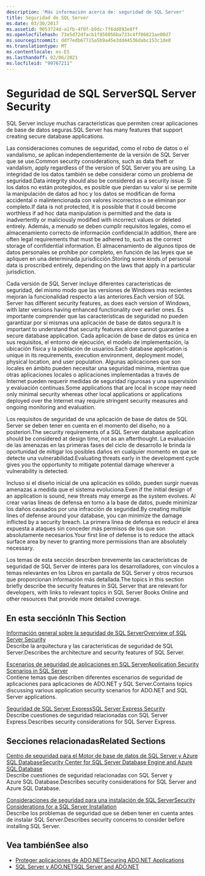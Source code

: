 ```yaml
---
description: 'Más información acerca de: seguridad de SQL Server'
title: Seguridad de SQL Server
ms.date: 03/30/2017
ms.assetid: 9053724d-a1fb-4f0f-b9dc-7f6dd893e8ff
ms.openlocfilehash: 73e5d72dfacb1f856056ba733c4ff06823ae08d7
ms.sourcegitcommit: ddf7edb67715a5b9a45e3dd44536dabc153c1de0
ms.translationtype: MT
ms.contentlocale: es-ES
ms.lasthandoff: 02/06/2021
ms.locfileid: "99767211"
---
```

# <a name="sql-server-security"></a><span data-ttu-id="74c9b-103">Seguridad de SQL Server</span><span class="sxs-lookup"><span data-stu-id="74c9b-103">SQL Server Security</span></span>

<span data-ttu-id="74c9b-104">SQL Server incluye muchas características que permiten crear aplicaciones de base de datos seguras.</span><span class="sxs-lookup"><span data-stu-id="74c9b-104">SQL Server has many features that support creating secure database applications.</span></span>  
  
 <span data-ttu-id="74c9b-105">Las consideraciones comunes de seguridad, como el robo de datos o el vandalismo, se aplican independientemente de la versión de SQL Server que se use.</span><span class="sxs-lookup"><span data-stu-id="74c9b-105">Common security considerations, such as data theft or vandalism, apply regardless of the version of SQL Server you are using.</span></span> <span data-ttu-id="74c9b-106">La integridad de los datos también se debe considerar como un problema de seguridad.</span><span class="sxs-lookup"><span data-stu-id="74c9b-106">Data integrity should also be considered as a security issue.</span></span> <span data-ttu-id="74c9b-107">Si los datos no están protegidos, es posible que pierdan su valor si se permite la manipulación de datos ad hoc y los datos se modifican de forma accidental o malintencionada con valores incorrectos o se eliminan por completo.</span><span class="sxs-lookup"><span data-stu-id="74c9b-107">If data is not protected, it is possible that it could become worthless if ad hoc data manipulation is permitted and the data is inadvertently or maliciously modified with incorrect values or deleted entirely.</span></span> <span data-ttu-id="74c9b-108">Además, a menudo se deben cumplir requisitos legales, como el almacenamiento correcto de información confidencial.</span><span class="sxs-lookup"><span data-stu-id="74c9b-108">In addition, there are often legal requirements that must be adhered to, such as the correct storage of confidential information.</span></span> <span data-ttu-id="74c9b-109">El almacenamiento de algunos tipos de datos personales se prohíbe por completo, en función de las leyes que se apliquen en una determinada jurisdicción.</span><span class="sxs-lookup"><span data-stu-id="74c9b-109">Storing some kinds of personal data is proscribed entirely, depending on the laws that apply in a particular jurisdiction.</span></span>  
  
 <span data-ttu-id="74c9b-110">Cada versión de SQL Server incluye diferentes características de seguridad, del mismo modo que las versiones de Windows más recientes mejoran la funcionalidad respecto a las anteriores.</span><span class="sxs-lookup"><span data-stu-id="74c9b-110">Each version of SQL Server has different security features, as does each version of Windows, with later versions having enhanced functionality over earlier ones.</span></span> <span data-ttu-id="74c9b-111">Es importante comprender que las características de seguridad no pueden garantizar por sí mismas una aplicación de base de datos segura.</span><span class="sxs-lookup"><span data-stu-id="74c9b-111">It is important to understand that security features alone cannot guarantee a secure database application.</span></span> <span data-ttu-id="74c9b-112">Cada aplicación de base de datos es única en sus requisitos, el entorno de ejecución, el modelo de implementación, la ubicación física y la población de usuarios.</span><span class="sxs-lookup"><span data-stu-id="74c9b-112">Each database application is unique in its requirements, execution environment, deployment model, physical location, and user population.</span></span> <span data-ttu-id="74c9b-113">Algunas aplicaciones que son locales en ámbito pueden necesitar una seguridad mínima, mientras que otras aplicaciones locales o aplicaciones implementadas a través de Internet pueden requerir medidas de seguridad rigurosas y una supervisión y evaluación continuas.</span><span class="sxs-lookup"><span data-stu-id="74c9b-113">Some applications that are local in scope may need only minimal security whereas other local applications or applications deployed over the Internet may require stringent security measures and ongoing monitoring and evaluation.</span></span>  
  
 <span data-ttu-id="74c9b-114">Los requisitos de seguridad de una aplicación de base de datos de SQL Server se deben tener en cuenta en el momento del diseño, no a posteriori.</span><span class="sxs-lookup"><span data-stu-id="74c9b-114">The security requirements of a SQL Server database application should be considered at design time, not as an afterthought.</span></span> <span data-ttu-id="74c9b-115">La evaluación de las amenazas en las primeras fases del ciclo de desarrollo le brinda la oportunidad de mitigar los posibles daños en cualquier momento en que se detecte una vulnerabilidad.</span><span class="sxs-lookup"><span data-stu-id="74c9b-115">Evaluating threats early in the development cycle gives you the opportunity to mitigate potential damage wherever a vulnerability is detected.</span></span>  
  
 <span data-ttu-id="74c9b-116">Incluso si el diseño inicial de una aplicación es sólido, pueden surgir nuevas amenazas a medida que el sistema evoluciona.</span><span class="sxs-lookup"><span data-stu-id="74c9b-116">Even if the initial design of an application is sound, new threats may emerge as the system evolves.</span></span> <span data-ttu-id="74c9b-117">Al crear varias líneas de defensa en torno a la base de datos, puede minimizar los daños causados por una infracción de seguridad.</span><span class="sxs-lookup"><span data-stu-id="74c9b-117">By creating multiple lines of defense around your database, you can minimize the damage inflicted by a security breach.</span></span> <span data-ttu-id="74c9b-118">La primera línea de defensa es reducir el área expuesta a ataques sin conceder más permisos de los que son absolutamente necesarios.</span><span class="sxs-lookup"><span data-stu-id="74c9b-118">Your first line of defense is to reduce the attack surface area by never to granting more permissions than are absolutely necessary.</span></span>  
  
 <span data-ttu-id="74c9b-119">Los temas de esta sección describen brevemente las características de seguridad de SQL Server de interés para los desarrolladores, con vínculos a temas relevantes en los Libros en pantalla de SQL Server y otros recursos que proporcionan información más detallada.</span><span class="sxs-lookup"><span data-stu-id="74c9b-119">The topics in this section briefly describe the security features in SQL Server that are relevant for developers, with links to relevant topics in SQL Server Books Online and other resources that provide more detailed coverage.</span></span>  
  
## <a name="in-this-section"></a><span data-ttu-id="74c9b-120">En esta sección</span><span class="sxs-lookup"><span data-stu-id="74c9b-120">In This Section</span></span>  

 [<span data-ttu-id="74c9b-121">Información general sobre la seguridad de SQL Server</span><span class="sxs-lookup"><span data-stu-id="74c9b-121">Overview of SQL Server Security</span></span>](overview-of-sql-server-security.md)  
 <span data-ttu-id="74c9b-122">Describe la arquitectura y las características de seguridad de SQL Server.</span><span class="sxs-lookup"><span data-stu-id="74c9b-122">Describes the architecture and security features of SQL Server.</span></span>  
  
 [<span data-ttu-id="74c9b-123">Escenarios de seguridad de aplicaciones en SQL Server</span><span class="sxs-lookup"><span data-stu-id="74c9b-123">Application Security Scenarios in SQL Server</span></span>](application-security-scenarios-in-sql-server.md)  
 <span data-ttu-id="74c9b-124">Contiene temas que describen diferentes escenarios de seguridad de aplicaciones para aplicaciones de ADO.NET y SQL Server.</span><span class="sxs-lookup"><span data-stu-id="74c9b-124">Contains topics discussing various application security scenarios for ADO.NET and SQL Server applications.</span></span>  
  
 [<span data-ttu-id="74c9b-125">Seguridad de SQL Server Express</span><span class="sxs-lookup"><span data-stu-id="74c9b-125">SQL Server Express Security</span></span>](sql-server-express-security.md)  
 <span data-ttu-id="74c9b-126">Describe cuestiones de seguridad relacionadas con SQL Server Express.</span><span class="sxs-lookup"><span data-stu-id="74c9b-126">Describes security considerations for SQL Server Express.</span></span>  
  
## <a name="related-sections"></a><span data-ttu-id="74c9b-127">Secciones relacionadas</span><span class="sxs-lookup"><span data-stu-id="74c9b-127">Related Sections</span></span>  

[<span data-ttu-id="74c9b-128">Centro de seguridad para el Motor de base de datos de SQL Server y Azure SQL Database</span><span class="sxs-lookup"><span data-stu-id="74c9b-128">Security Center for SQL Server Database Engine and Azure SQL Database</span></span>](/sql/relational-databases/security/security-center-for-sql-server-database-engine-and-azure-sql-database)  
<span data-ttu-id="74c9b-129">Describe cuestiones de seguridad relacionadas con SQL Server y Azure SQL Database.</span><span class="sxs-lookup"><span data-stu-id="74c9b-129">Describes security considerations for SQL Server and Azure SQL Database.</span></span>

[<span data-ttu-id="74c9b-130">Consideraciones de seguridad para una instalación de SQL Server</span><span class="sxs-lookup"><span data-stu-id="74c9b-130">Security Considerations for a SQL Server Installation</span></span>](/sql/sql-server/install/security-considerations-for-a-sql-server-installation)  
<span data-ttu-id="74c9b-131">Describe los problemas de seguridad que se deben tener en cuenta antes de instalar SQL Server.</span><span class="sxs-lookup"><span data-stu-id="74c9b-131">Describes security concerns to consider before installing SQL Server.</span></span>

## <a name="see-also"></a><span data-ttu-id="74c9b-132">Vea también</span><span class="sxs-lookup"><span data-stu-id="74c9b-132">See also</span></span>

- [<span data-ttu-id="74c9b-133">Proteger aplicaciones de ADO.NET</span><span class="sxs-lookup"><span data-stu-id="74c9b-133">Securing ADO.NET Applications</span></span>](../securing-ado-net-applications.md)
- [<span data-ttu-id="74c9b-134">SQL Server y ADO.NET</span><span class="sxs-lookup"><span data-stu-id="74c9b-134">SQL Server and ADO.NET</span></span>](index.md)
